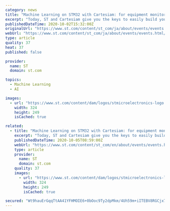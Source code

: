 ```yaml
---
category: news
title: "Machine Learning on STM32 with Cartesiam: for equipment monitoring and more"
excerpt: "Today, ST and Cartesiam give you the keys to easily build your AI-based PdM application without having to invest in resources on data science or needing to deeply understand machine learning techniques. You will learn the steps required to set up ..."
publishedDateTime: 2020-10-02T15:32:00Z
originalUrl: "https://www.st.com/content/st_com/ja/about/events/events.html/cartesiam-on-stm32.html"
webUrl: "https://www.st.com/content/st_com/ja/about/events/events.html/cartesiam-on-stm32.html"
type: article
quality: 37
heat: 37
published: false

provider:
  name: ST
  domain: st.com

topics:
  - Machine Learning
  - AI

images:
  - url: "https://www.st.com/content/dam/logos/stmicroelectronics-logo.jpg"
    width: 324
    height: 249
    isCached: true

related:
  - title: "Machine Learning on STM32 with Cartesiam: for equipment monitoring and more"
    excerpt: "Today, ST and Cartesiam give you the keys to easily build your AI-based PdM application without having to invest in resources on data science or needing to deeply understand machine learning techniques. You will learn the steps required to set up ..."
    publishedDateTime: 2020-10-05T08:59:00Z
    webUrl: "https://www.st.com/content/st_com/en/about/events/events.html/cartesiam-on-stm32"
    type: article
    provider:
      name: ST
      domain: st.com
    quality: 37
    images:
      - url: "https://www.st.com/content/dam/logos/stmicroelectronics-logo.jpg"
        width: 324
        height: 249
        isCached: true

secured: "Wt9hauErGqqTtAA41YFHMOIE6+0bOoc9Ty2dpMkm/4Uh59m+iITEBV8RGCjx7Afb7sU6mQ0r2f6vP3r9wRklrCrdAwhaM5smQReXepYz5ZNtz1nAA77xovZLGGbNCTYKlCJEDtEU4ozdYoygq4Pl6ihjlSiAz9qlMywJ5TjmQh70kzG2CzKCsC8WEp8NqJ/GNVYybowL22rbScHBbzPBNHS/xmOQinwoF63quKZBYzJjcF5rYoV1Yhq2d7+g794N9Dnff1v5utMRx/+ELinDkiMhnY+crqhF/RTaxdcvC0MTqNLAX/kY6IokO2PDJBjdPSWNrilI3RfAZtyZKsTsM0JY3vp5Rzi46uMkuJiPFNg=;gTA+tX5SodfRBUWe0+kkIw=="
---
```


